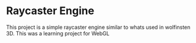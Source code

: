 # Raycaster Engine
This project is a simple raycaster engine similar to whats used in wolfinsten 3D. This was a learning project for WebGL